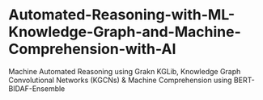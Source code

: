 # Automated-Reasoning-with-ML-Knowledge-Graph-and-Machine-Comprehension-with-AI
Machine Automated Reasoning using Grakn KGLib, Knowledge Graph Convolutional Networks (KGCNs) &amp; Machine Comprehension using BERT-BIDAF-Ensemble
